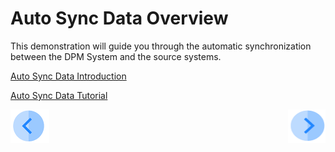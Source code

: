 # Auto Sync Data Overview

This demonstration will guide you through the automatic synchronization between the DPM System and the source systems.

[Auto Sync Data Introduction]( 02_Auto_Sync_Data_Introduction.md)

[Auto Sync Data Tutorial]( 03_01_Auto_Sync_Data_Tutorial.md)



[![Previous](../images/Previous.png)](/articles/demo_project/DPM_Demo_Project/README.md)[<img align="right" width="60" height="54" src="../images/Next.png">]( 02_Auto_Sync_Data_Introduction.md)
